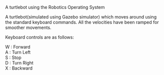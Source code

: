 A turtlebot using the Robotics Operating System

A turtlebot(simulated using Gazebo simulator) which moves around using the standard keyboard commands.
All the velocities have been ramped for smoother movements.

Keyboard controls are as follows:

W : Forward     
A : Turn Left     
S : Stop      
D : Turn Right      
X : Backward

